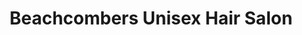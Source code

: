 ---
title: "Beachcombers Unisex Hair Salon"
url: /scurlage/beachcombers-unisex-hair-salon/
shop: Friseur
---
